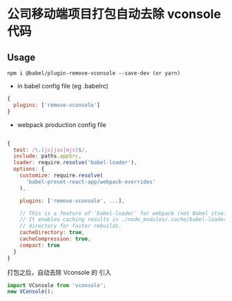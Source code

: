 # 公司移动端项目打包自动去除 vconsole 代码

## Usage

```npm
npm i @babel/plugin-remove-vconsole --save-dev (or yarn)
```

* in babel config file (eg .babelrc)

```js
{
  plugins: ['remove-vconsole']
}
```

* webpack production config file

```js

{
  test: /\.(js|jsx|mjs)$/,
  include: paths.appSrc,
  loader: require.resolve('babel-loader'),
  options: {
    customize: require.resolve(
      'babel-preset-react-app/webpack-overrides'
    ),

    plugins: ['remove-vconsole', ...],

    // This is a feature of `babel-loader` for webpack (not Babel itself).
    // It enables caching results in ./node_modules/.cache/babel-loader/
    // directory for faster rebuilds.
    cacheDirectory: true,
    cacheCompression: true,
    compact: true
  }
}
```

打包之后，自动去除 Vconsole 的 引入

```js
import VConsole from 'vconsole';
new VConsole();
```
